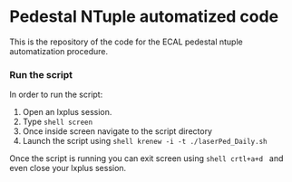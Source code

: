 # Pedestal NTuple automatized code

This is the repository of the code for the ECAL pedestal ntuple automatization procedure.

### Run the script

In order to run the script:

1. Open an lxplus session.
2. Type ```shell screen```
3. Once inside screen navigate to the script directory
4. Launch the script using ```shell krenew -i -t ./laserPed_Daily.sh ```

Once the script is running you can exit screen using ```shell crtl+a+d ``` and even close your lxplus session.